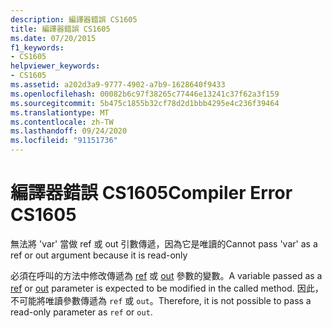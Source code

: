 ```yaml
---
description: 編譯器錯誤 CS1605
title: 編譯器錯誤 CS1605
ms.date: 07/20/2015
f1_keywords:
- CS1605
helpviewer_keywords:
- CS1605
ms.assetid: a202d3a9-9777-4902-a7b9-1628640f9433
ms.openlocfilehash: 00082b6c97f38265c77446e13241c37f62a3f159
ms.sourcegitcommit: 5b475c1855b32cf78d2d1bbb4295e4c236f39464
ms.translationtype: MT
ms.contentlocale: zh-TW
ms.lasthandoff: 09/24/2020
ms.locfileid: "91151736"
---
```

# <a name="compiler-error-cs1605"></a><span data-ttu-id="4ce9f-103">編譯器錯誤 CS1605</span><span class="sxs-lookup"><span data-stu-id="4ce9f-103">Compiler Error CS1605</span></span>

<span data-ttu-id="4ce9f-104">無法將 'var' 當做 ref 或 out 引數傳遞，因為它是唯讀的</span><span class="sxs-lookup"><span data-stu-id="4ce9f-104">Cannot pass 'var' as a ref or out argument because it is read-only</span></span>  
  
 <span data-ttu-id="4ce9f-105">必須在呼叫的方法中修改傳遞為 [ref](../language-reference/keywords/ref.md) 或 [out](../language-reference/keywords/out-parameter-modifier.md) 參數的變數。</span><span class="sxs-lookup"><span data-stu-id="4ce9f-105">A variable passed as a [ref](../language-reference/keywords/ref.md) or [out](../language-reference/keywords/out-parameter-modifier.md) parameter is expected to be modified in the called method.</span></span> <span data-ttu-id="4ce9f-106">因此，不可能將唯讀參數傳遞為 `ref` 或 `out`。</span><span class="sxs-lookup"><span data-stu-id="4ce9f-106">Therefore, it is not possible to pass a read-only parameter as `ref` or `out`.</span></span>
